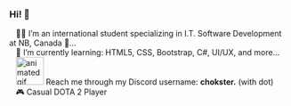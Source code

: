 ### Hi! 👋

&nbsp;&nbsp;&nbsp;🧑‍💻 I’m an international student specializing in I.T. Software Development at NB, Canada 🍁...  
&nbsp;&nbsp;&nbsp;🌱 I’m currently learning: HTML5, CSS, Bootstrap, C#, UI/UX, and more...  
&nbsp;&nbsp;&nbsp;<img src="https://user-images.githubusercontent.com/74038190/235294015-47144047-25ab-417c-af1b-6746820a20ff.gif" width="50" alt="animated gif"> Reach me through my Discord username: <b>chokster.</b> (with dot)  
&nbsp;&nbsp;&nbsp;🎮 Casual DOTA 2 Player
